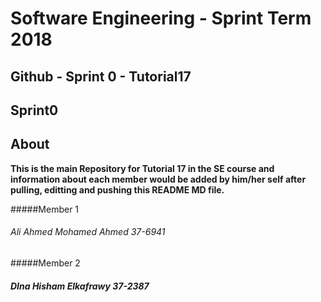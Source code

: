 # **Software Engineering - Sprint Term 2018**
## Github - Sprint 0 - Tutorial17



## Sprint0

## About
   **This is the main Repository for Tutorial 17 in the SE course and information about each member would be added by him/her self after pulling, editting and pushing this README MD file.**


#####Member 1
###### Ali Ahmed Mohamed Ahmed 37-6941

#####Member 2
##### DIna Hisham Elkafrawy 37-2387






